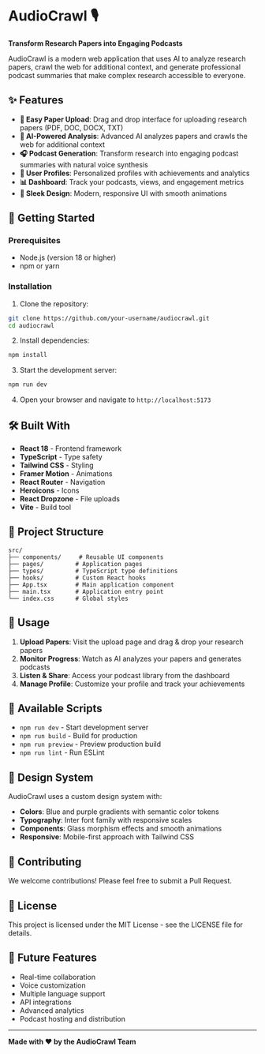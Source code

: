 # AudioCrawl 🎙️

**Transform Research Papers into Engaging Podcasts**

AudioCrawl is a modern web application that uses AI to analyze research papers, crawl the web for additional context, and generate professional podcast summaries that make complex research accessible to everyone.

## ✨ Features

- **📄 Easy Paper Upload**: Drag and drop interface for uploading research papers (PDF, DOC, DOCX, TXT)
- **🤖 AI-Powered Analysis**: Advanced AI analyzes papers and crawls the web for additional context
- **🎧 Podcast Generation**: Transform research into engaging podcast summaries with natural voice synthesis
- **👤 User Profiles**: Personalized profiles with achievements and analytics
- **📊 Dashboard**: Track your podcasts, views, and engagement metrics
- **🎨 Sleek Design**: Modern, responsive UI with smooth animations

## 🚀 Getting Started

### Prerequisites

- Node.js (version 18 or higher)
- npm or yarn

### Installation

1. Clone the repository:
```bash
git clone https://github.com/your-username/audiocrawl.git
cd audiocrawl
```

2. Install dependencies:
```bash
npm install
```

3. Start the development server:
```bash
npm run dev
```

4. Open your browser and navigate to `http://localhost:5173`

## 🛠️ Built With

- **React 18** - Frontend framework
- **TypeScript** - Type safety
- **Tailwind CSS** - Styling
- **Framer Motion** - Animations
- **React Router** - Navigation
- **Heroicons** - Icons
- **React Dropzone** - File uploads
- **Vite** - Build tool

## 📁 Project Structure

```
src/
├── components/     # Reusable UI components
├── pages/         # Application pages
├── types/         # TypeScript type definitions
├── hooks/         # Custom React hooks
├── App.tsx        # Main application component
├── main.tsx       # Application entry point
└── index.css      # Global styles
```

## 🎯 Usage

1. **Upload Papers**: Visit the upload page and drag & drop your research papers
2. **Monitor Progress**: Watch as AI analyzes your papers and generates podcasts
3. **Listen & Share**: Access your podcast library from the dashboard
4. **Manage Profile**: Customize your profile and track your achievements

## 🔧 Available Scripts

- `npm run dev` - Start development server
- `npm run build` - Build for production
- `npm run preview` - Preview production build
- `npm run lint` - Run ESLint

## 🎨 Design System

AudioCrawl uses a custom design system with:
- **Colors**: Blue and purple gradients with semantic color tokens
- **Typography**: Inter font family with responsive scales
- **Components**: Glass morphism effects and smooth animations
- **Responsive**: Mobile-first approach with Tailwind CSS

## 🤝 Contributing

We welcome contributions! Please feel free to submit a Pull Request.

## 📄 License

This project is licensed under the MIT License - see the LICENSE file for details.

## 🔮 Future Features

- Real-time collaboration
- Voice customization
- Multiple language support
- API integrations
- Advanced analytics
- Podcast hosting and distribution

---

**Made with ❤️ by the AudioCrawl Team**
